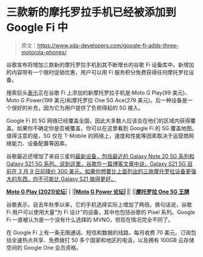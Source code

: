 # 三款新的摩托罗拉手机已经被添加到 Google Fi 中

> 原文：<https://www.xda-developers.com/google-fi-adds-three-motorola-phones/>

谷歌宣布将增加三款新的摩托罗拉手机到其不断增长的谷歌 Fi 设备库中。新增加的内容带有一个限时促销优惠，用户可以用 Fi 服务积分免费获得任何摩托罗拉设备。

搜索巨头[表示](https://blog.google/products/google-fi/more-phones-fi-more-choices-you/)正在谷歌 Fi 上添加的新摩托罗拉手机是:Moto G Play(99 美元)、Moto G Power(199 美元)和摩托罗拉 One 5G Ace(279 美元)。后一种设备是一个很好的补充，因为它为用户提供了负担得起的 5G 接入。

Google Fi 的 5G 网络已经覆盖全国，因此大多数人应该会在他们的区域内获得覆盖。如果你不确定你是否被覆盖，你可以在这里看到 Google Fi 的 5G 覆盖地图。值得注意的是，5G 仅在 T-Mobile 的网络上，速度和性能等因素取决于运营商网络能力、设备配置等因素。

谷歌最近还增加了来自三星的[最新设备，包括最近的 Galaxy Note 20 5G 系列和 Galaxy S21 5G 系列。说到这里，谷歌在一篇博客文章中说，Galaxy S21 5G 目前在 3 月 9 日前降价 300 美元。如果你想要比上面列出的三款摩托罗拉设备更强大的东西，你不可能比 Galaxy S21 做得更好。](https://www.xda-developers.com/google-fi-5g-coverage-map-sell-samsung-galaxy-5g-phones/)

[**Moto G Play (2021)论坛**](https://forum.xda-developers.com/f/moto-g-play-2021.12067/)| | |**|[Moto G Power 论坛](https://forum.xda-developers.com/f/moto-g-power-2021.12069/)| |**| |[|**摩托罗拉 One 5G 王牌**](https://forum.xda-developers.com/c/moto-g-5g-motorola-one-5g-ace.11863/)

谷歌表示，自去年秋季以来，它的手机选择实际上增加了两倍。换句话说，谷歌 Fi 用户可以使用大量“为 Fi 设计”的设备，其中也包括谷歌的 Pixel 系列。Google Fi 一直被认为是一个没有什么选择的 MVNO，但现在情况完全不同了。

在 Google Fi 上有一条无限通话、短信和数据的线路，每月收费 70 美元。订阅包括全速热点共享、免费拨打 50 多个国家和地区的电话，以及拥有 100GB 云存储空间的 Google One 会员资格。